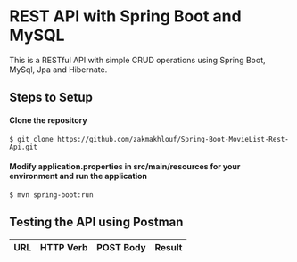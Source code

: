 # REST API with Spring Boot and MySQL
This is a RESTful API with simple CRUD operations using Spring Boot, MySql, Jpa and Hibernate.
## Steps to Setup
#### Clone the repository
```
$ git clone https://github.com/zakmakhlouf/Spring-Boot-MovieList-Rest-Api.git
```
#### Modify application.properties in src/main/resources for your environment and run the application
```
$ mvn spring-boot:run
```
## Testing the API using Postman
| URL | HTTP Verb | POST Body | Result |
| --- | --- | --- | --- |
